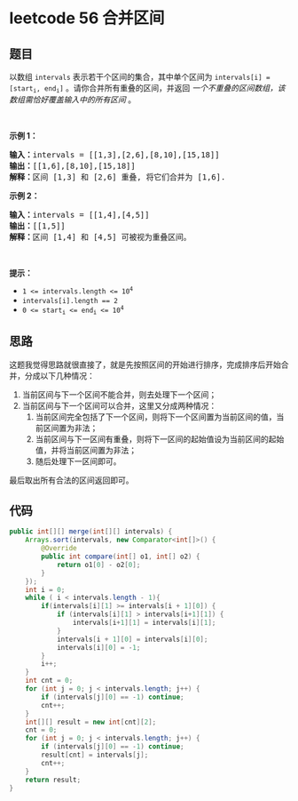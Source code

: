 # leetcode 56 合并区间

## 题目

<p>以数组 <code>intervals</code> 表示若干个区间的集合，其中单个区间为 <code>intervals[i] = [start<sub>i</sub>, end<sub>i</sub>]</code> 。请你合并所有重叠的区间，并返回&nbsp;<em>一个不重叠的区间数组，该数组需恰好覆盖输入中的所有区间</em>&nbsp;。</p>

<p>&nbsp;</p>

<p><strong>示例 1：</strong></p>

<pre>
<strong>输入：</strong>intervals = [[1,3],[2,6],[8,10],[15,18]]
<strong>输出：</strong>[[1,6],[8,10],[15,18]]
<strong>解释：</strong>区间 [1,3] 和 [2,6] 重叠, 将它们合并为 [1,6].
</pre>

<p><strong>示例&nbsp;2：</strong></p>

<pre>
<strong>输入：</strong>intervals = [[1,4],[4,5]]
<strong>输出：</strong>[[1,5]]
<strong>解释：</strong>区间 [1,4] 和 [4,5] 可被视为重叠区间。</pre>

<p>&nbsp;</p>

<p><strong>提示：</strong></p>

<ul> 
 <li><code>1 &lt;= intervals.length &lt;= 10<sup>4</sup></code></li> 
 <li><code>intervals[i].length == 2</code></li> 
 <li><code>0 &lt;= start<sub>i</sub> &lt;= end<sub>i</sub> &lt;= 10<sup>4</sup></code></li> 
</ul>

## 思路

这题我觉得思路就很直接了，就是先按照区间的开始进行排序，完成排序后开始合并，分成以下几种情况：

1. 当前区间与下一个区间不能合并，则去处理下一个区间；
2. 当前区间与下一个区间可以合并，这里又分成两种情况：
   1. 当前区间完全包括了下一个区间，则将下一个区间置为当前区间的值，当前区间置为非法；
   2. 当前区间与下一区间有重叠，则将下一区间的起始值设为当前区间的起始值，并将当前区间置为非法；
   3. 随后处理下一区间即可。

最后取出所有合法的区间返回即可。

## 代码

```java
public int[][] merge(int[][] intervals) {
	Arrays.sort(intervals, new Comparator<int[]>() {
		@Override
		public int compare(int[] o1, int[] o2) {
			return o1[0] - o2[0];
		}
	});
	int i = 0;
	while ( i < intervals.length - 1){
		if(intervals[i][1] >= intervals[i + 1][0]) {
			if (intervals[i][1] > intervals[i+1][1]) {
				intervals[i+1][1] = intervals[i][1];
			}
			intervals[i + 1][0] = intervals[i][0];
			intervals[i][0] = -1;
		}
		i++;
	}
	int cnt = 0;
	for (int j = 0; j < intervals.length; j++) {
		if (intervals[j][0] == -1) continue;
		cnt++;
	}
	int[][] result = new int[cnt][2];
	cnt = 0;
	for (int j = 0; j < intervals.length; j++) {
		if (intervals[j][0] == -1) continue;
		result[cnt] = intervals[j];
		cnt++;
	}
	return result;
}
```
